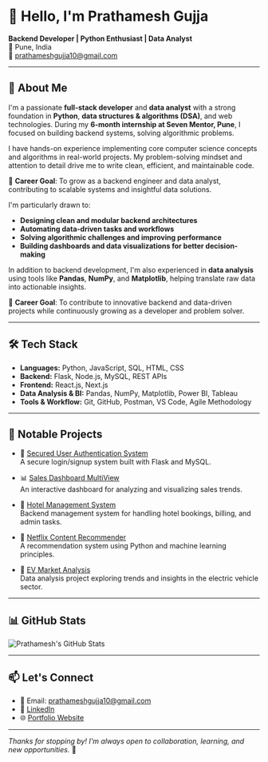 # 👋 Hello, I'm Prathamesh Gujja

**Backend Developer | Python Enthusiast | Data Analyst**  
📍 Pune, India  
📧 prathameshgujja10@gmail.com

---

## 🧠 About Me

I'm a passionate **full-stack developer** and **data analyst** with a strong foundation in **Python**, **data structures & algorithms (DSA)**, and web technologies. During my **6-month internship at Seven Mentor, Pune**, I focused on building backend systems, solving algorithmic problems.

I have hands-on experience implementing core computer science concepts and algorithms in real-world projects. My problem-solving mindset and attention to detail drive me to write clean, efficient, and maintainable code.

🎯 **Career Goal**: To grow as a backend engineer and data analyst, contributing to scalable systems and insightful data solutions.

I'm particularly drawn to:
- **Designing clean and modular backend architectures**
- **Automating data-driven tasks and workflows**
- **Solving algorithmic challenges and improving performance**
- **Building dashboards and data visualizations for better decision-making**

In addition to backend development, I'm also experienced in **data analysis** using tools like **Pandas**, **NumPy**, and **Matplotlib**, helping translate raw data into actionable insights.

🎯 **Career Goal**: To contribute to innovative backend and data-driven projects while continuously growing as a developer and problem solver.

---

## 🛠️ Tech Stack

- **Languages:** Python, JavaScript, SQL, HTML, CSS  
- **Backend:** Flask, Node.js, MySQL, REST APIs  
- **Frontend:** React.js, Next.js  
- **Data Analysis & BI:** Pandas, NumPy, Matplotlib, Power BI, Tableau  
- **Tools & Workflow:** Git, GitHub, Postman, VS Code, Agile Methodology  
---

## 🚀 Notable Projects

- 🔐 [Secured User Authentication System](https://github.com/prathaM27092000/Secured-User-Authentication-System-Project)  
  A secure login/signup system built with Flask and MySQL.

- 📊 [Sales Dashboard MultiView](https://github.com/prathaM27092000/Sales-Dashboard-MultiView)  
  An interactive dashboard for analyzing and visualizing sales trends.

- 🏨 [Hotel Management System](https://github.com/prathaM27092000/Hotel-Management)  
  Backend management system for handling hotel bookings, billing, and admin tasks.

- 🎥 [Netflix Content Recommender](https://github.com/prathaM27092000/Netflix-Content-Recommender)  
  A recommendation system using Python and machine learning principles.

- 🔌 [EV Market Analysis](https://github.com/prathaM27092000/EV-Market-Analysis)  
  Data analysis project exploring trends and insights in the electric vehicle sector.

---

## 📊 GitHub Stats

![Prathamesh's GitHub Stats](https://github-readme-stats.vercel.app/api?username=prathaM27092000&show_icons=true&theme=tokyonight)

---

## 📫 Let's Connect

- 📧 Email: prathameshgujja10@gmail.com  
- 💼 [LinkedIn](https://www.linkedin.com/in/prathamesh-gujja-82358a264/)  
- 🌐 [Portfolio Website](https://github.com/prathaM27092000/Portfolio)

---

_Thanks for stopping by! I'm always open to collaboration, learning, and new opportunities._ 🚀

